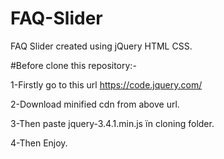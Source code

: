 # FAQ-Slider
FAQ Slider created using jQuery HTML CSS.

#Before clone this repository:-

1-Firstly go to this url https://code.jquery.com/

2-Download minified cdn from above url.

3-Then paste jquery-3.4.1.min.js ïn cloning folder.

4-Then Enjoy.
